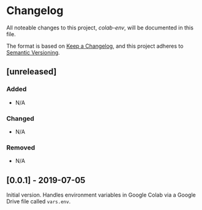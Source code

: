  Changelog
 =========

All noteable changes to this project, *colab-env*, will be documented in this file.

The format is based on [Keep a Changelog](https://keepachangelog.com/en/1.0.0/),
and this project adheres to [Semantic Versioning](https://semver.org/spec/v2.0.0.html).

## [unreleased]

### Added
 - N/A

### Changed
 - N/A

### Removed
 - N/A

## [0.0.1] - 2019-07-05

Initial version. Handles environment variables in Google Colab via a Google Drive file called `vars.env`.
